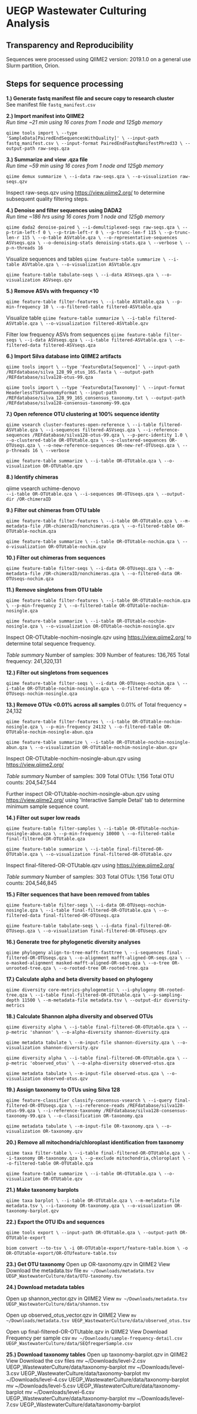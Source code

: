 
# UEGP Wastewater Culturing Analysis

## Transparency and Reproducibility

Sequences were processed using QIIME2 version: 2019.1.0 on a general use Slurm partition, Orion.

## Steps for sequence processing

**1.) Generate fastq manifest file and secure copy to research cluster**                
See manifest file `fastq_manifest.csv`



**2.) Import manifest into QIIME2**               
_Run time ~21 min using 16 cores from 1 node and 125gb memory_

`qiime tools import \
--type 'SampleData[PairedEndSequencesWithQuality]' \
--input-path fastq_manifest.csv \
--input-format PairedEndFastqManifestPhred33 \
--output-path raw-seqs.qza`



**3.) Summarize and view .qza file**               
_Run time ~59 min using 16 cores from 1 node and 125gb memory_

`qiime demux summarize \
--i-data raw-seqs.qza \
--o-visualization raw-seqs.qzv`

Inspect raw-seqs.qzv using https://view.qiime2.org/ to determine subsequent quality filtering steps.


**4.) Denoise and filter sequences using DADA2**               
_Run time ~186 hrs using 16 cores from 1 node and 125gb memory_

`qiime dada2 denoise-paired \
--i-demultiplexed-seqs raw-seqs.qza \
--p-trim-left-f 0 \
--p-trim-left-r 0 \
--p-trunc-len-f 115 \
--p-trunc-len-r 115 \
--o-table ASVtable.qza \
--o-representative-sequences ASVseqs.qza \
--o-denoising-stats denoising-stats.qza \
--verbose \
--p-n-threads 16`

Visualize sequences and tables
`qiime feature-table summarize \
--i-table ASVtable.qza \
--o-visualization ASVtable.qzv`

`qiime feature-table tabulate-seqs \
--i-data ASVseqs.qza \
--o-visualization ASVseqs.qzv`



**5.) Remove ASVs with frequency <10**               

`qiime feature-table filter-features \
--i-table ASVtable.qza \
--p-min-frequency 10 \
--o-filtered-table filtered-ASVtable.qza`

Visualize table
`qiime feature-table summarize \
--i-table filtered-ASVtable.qza \
--o-visualization filtered-ASVtable.qzv`

Filter low frequency ASVs from sequences
`qiime feature-table filter-seqs \
--i-data ASVseqs.qza \
--i-table filtered-ASVtable.qza \
--o-filtered-data filtered-ASVseqs.qza`



**6.) Import Silva database into QIIME2 artifacts**

`qiime tools import \
--type 'FeatureData[Sequence]' \
--input-path /REFdatabase/silva_128_99_otus_16S.fasta \
--output-path /REFdatabase/silva128-otus-99.qza`

`qiime tools import \
--type 'FeatureData[Taxonomy]' \
--input-format HeaderlessTSVTaxonomyFormat \
--input-path /REFdatabase/silva_128_99_16S_consensus_taxonomy.txt \
--output-path /REFdatabase/silva128-consensus-taxonomy-99.qza`



**7.) Open reference OTU clustering at 100% sequence identity** 

`qiime vsearch cluster-features-open-reference \
--i-table filtered-ASVtable.qza \
--i-sequences filtered-ASVseqs.qza \
--i-reference-sequences /REFdatabase/silva128-otus-99.qza \
--p-perc-identity 1.0 \
--o-clustered-table OR-OTUtable.qza \
--o-clustered-sequences OR-OTUseqs.qza \
--o-new-reference-sequences OR-new-ref-OTUseqs.qza \
--p-threads 16 \
--verbose`	

`qiime feature-table summarize \
--i-table OR-OTUtable.qza \
--o-visualization OR-OTUtable.qzv`



**8.) Identify chimeras**

qiime vsearch uchime-denovo \
`--i-table OR-OTUtable.qza \
--i-sequences OR-OTUseqs.qza \
--output-dir /OR-chimeraID`



**9.) Filter out chimeras from OTU table**

`qiime feature-table filter-features \
--i-table OR-OTUtable.qza \
--m-metadata-file /OR-chimeraID/nonchimeras.qza \
--o-filtered-table OR-OTUtable-nochim.qza`

`qiime feature-table summarize \
--i-table OR-OTUtable-nochim.qza \
--o-visualization OR-OTUtable-nochim.qzv`



**10.) Filter out chimeras from sequences**

`qiime feature-table filter-seqs \
--i-data OR-OTUseqs.qza \
--m-metadata-file /OR-chimeraID/nonchimeras.qza \
--o-filtered-data OR-OTUseqs-nochim.qza`



**11.) Remove singletons from OTU table**

`qiime feature-table filter-features \
--i-table OR-OTUtable-nochim.qza \
--p-min-frequency 2 \
--o-filtered-table OR-OTUtable-nochim-nosingle.qza`

`qiime feature-table summarize \
--i-table OR-OTUtable-nochim-nosingle.qza \
--o-visualization OR-OTUtable-nochim-nosingle.qzv`

Inspect OR-OTUtable-nochim-nosingle.qzv using https://view.qiime2.org/ to determine total sequence frequency.

*Table summary*
Number of samples: 309
Number of features: 136,765
Total frequency: 241,320,131


**12.) Filter out singletons from sequences**

`qiime feature-table filter-seqs \
--i-data OR-OTUseqs-nochim.qza \
--i-table OR-OTUtable-nochim-nosingle.qza \
--o-filtered-data OR-OTUseqs-nochim-nosingle.qza`



**13.) Remove OTUs <0.01% across all samples**
0.01% of Total frequency = 24,132

`qiime feature-table filter-features \
--i-table OR-OTUtable-nochim-nosingle.qza \
--p-min-frequency 24132 \
--o-filtered-table OR-OTUtable-nochim-nosingle-abun.qza`

`qiime feature-table summarize \
--i-table OR-OTUtable-nochim-nosingle-abun.qza \
--o-visualization OR-OTUtable-nochim-nosingle-abun.qzv`

Inspect OR-OTUtable-nochim-nosingle-abun.qzv using https://view.qiime2.org/

*Table summary*
Number of samples: 309
Total OTUs: 1,156
Total OTU counts: 204,547,544

Further inspect OR-OTUtable-nochim-nosingle-abun.qzv using https://view.qiime2.org/ using 'Interactive Sample Detail' tab to determine minimum sample sequence count.



**14.) Filter out super low reads**

`qiime feature-table filter-samples \
--i-table OR-OTUtable-nochim-nosingle-abun.qza \
--p-min-frequency 10000 \
--o-filtered-table final-filtered-OR-OTUtable.qza`

`qiime feature-table summarize \
--i-table final-filtered-OR-OTUtable.qza \
--o-visualization final-filtered-OR-OTUtable.qzv`

Inspect final-filtered-OR-OTUtable.qzv using https://view.qiime2.org/

*Table summary*
Number of samples: 303
Total OTUs: 1,156
Total OTU counts: 204,546,845



**15.) Filter sequences that have been removed from tables**

`qiime feature-table filter-seqs \
--i-data OR-OTUseqs-nochim-nosingle.qza \
--i-table final-filtered-OR-OTUtable.qza \
--o-filtered-data final-filtered-OR-OTUseqs.qza`

`qiime feature-table tabulate-seqs \
--i-data final-filtered-OR-OTUseqs.qza \
--o-visualization final-filtered-OR-OTUseqs.qzv`



**16.) Generate tree for phylogenetic diversity analyses**

`qiime phylogeny align-to-tree-mafft-fasttree \
--i-sequences final-filtered-OR-OTUseqs.qza \
--o-alignment mafft-aligned-OR-seqs.qza \
--o-masked-alignment masked-mafft-aligned-OR-seqs.qza \
--o-tree OR-unrooted-tree.qza \
--o-rooted-tree OR-rooted-tree.qza`

 

**17.) Calculate alpha and beta diversity based on phylogeny**

`qiime diversity core-metrics-phylogenetic \
--i-phylogeny OR-rooted-tree.qza \
--i-table final-filtered-OR-OTUtable.qza \
--p-sampling-depth 11500 \
--m-metadata-file metadata.tsv \
--output-dir diversity-metrics`



**18.) Calculate Shannon alpha diversity and observed OTUs**

`qiime diversity alpha \
--i-table final-filtered-OR-OTUtable.qza \
--p-metric 'shannon' \
--o-alpha-diversity shannon-diversity.qza`

`qiime metadata tabulate \
--m-input-file shannon-diversity.qza \
--o-visualization shannon-diversity.qzv`

`qiime diversity alpha \
--i-table final-filtered-OR-OTUtable.qza \
--p-metric 'observed_otus' \
--o-alpha-diversity observed-otus.qza`

`qiime metadata tabulate \
--m-input-file observed-otus.qza \
--o-visualization observed-otus.qzv`



**19.) Assign taxonomy to OTUs using Silva 128**

`qiime feature-classifier classify-consensus-vsearch \
--i-query final-filtered-OR-OTUseqs.qza \
--i-reference-reads /REFdatabase/silva128-otus-99.qza \
--i-reference-taxonomy /REFdatabase/silva128-consensus-taxonomy-99.qza \
--o-classification OR-taxonomy.qza`

`qiime metadata tabulate \
--m-input-file OR-taxonomy.qza \
--o-visualization OR-taxonomy.qzv`



**20.) Remove all mitochondria/chloroplast identification from taxonomy**

`qiime taxa filter-table \
--i-table final-filtered-OR-OTUtable.qza \
--i-taxonomy OR-taxonomy.qza \
--p-exclude mitochondria,chloroplast \
--o-filtered-table OR-OTUtable.qza`

`qiime feature-table summarize \
--i-table OR-OTUtable.qza \
--o-visualization OR-OTUtable.qzv`



**21.) Make taxonomy barplots**

`qiime taxa barplot \
--i-table OR-OTUtable.qza \
--m-metadata-file metadata.tsv \
--i-taxonomy OR-taxonomy.qza \
--o-visualization OR-taxonomy-barplot.qzv`



**22.) Export the OTU IDs and sequences**

`qiime tools export \
--input-path OR-OTUtable.qza \
--output-path OR-OTUtable-export`

`biom convert --to-tsv \
-i OR-OTUtable-export/feature-table.biom \
-o OR-OTUtable-export/OR-OTUfeature-table.tsv`



**23.) Get OTU taxonomy**
Open up OR-taxonomy.qzv in QIIME2 View
Download the metadata.tsv file
`mv ~/Downloads/metadata.tsv UEGP_WastewaterCulture/data/OTU-taxonomy.tsv`



**24.) Download metadata tables**

Open up shannon_vector.qzv in QIIME2 View
`mv ~/Downloads/metadata.tsv UEGP_WastewaterCulture/data/shannon.tsv`

Open up observed_otus_vector.qzv in QIIME2 View
`mv ~/Downloads/metadata.tsv UEGP_WastewaterCulture/data/observed_otus.tsv`

Open up final-filtered-OR-OTUtable.qzv in QIIME2 View
Download Frequency per sample csv 
`mv ~/Downloads/sample-frequency-detail.csv UEGP_WastewaterCulture/data/SEQfreqperSample.csv`



**25.) Download taxonomy tables**
Open up taxonomy-barplot.qzv in QIIME2 View
Download the csv files
mv ~/Downloads/level-2.csv UEGP_WastewaterCulture/data/taxonomy-barplot
mv ~/Downloads/level-3.csv UEGP_WastewaterCulture/data/taxonomy-barplot
mv ~/Downloads/level-4.csv UEGP_WastewaterCulture/data/taxonomy-barplot
mv ~/Downloads/level-5.csv UEGP_WastewaterCulture/data/taxonomy-barplot
mv ~/Downloads/level-6.csv UEGP_WastewaterCulture/data/taxonomy-barplot
mv ~/Downloads/level-7.csv UEGP_WastewaterCulture/data/taxonomy-barplot

